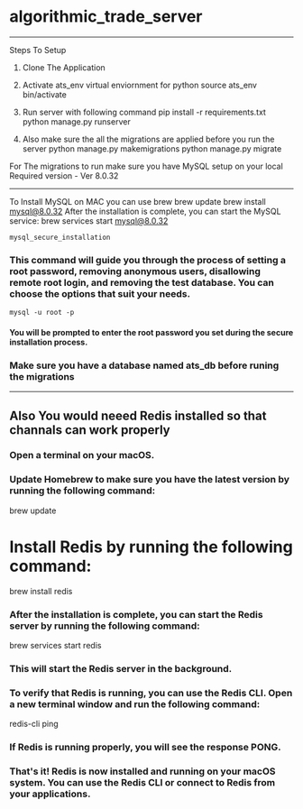 # algorithmic_trade_server
---
Steps To Setup 

1. Clone The Application 
2. Activate ats_env virtual enviornment for python
    source ats_env bin/activate
3. Run server with following command
    pip install -r requirements.txt
    python manage.py runserver

3. Also make sure the all the migrations are applied before you run the server
    python manage.py makemigrations
    python manage.py migrate

 For The migrations to run make sure you have MySQL setup on your local
     Required version - Ver 8.0.32

---

To Install MySQL on MAC you can use brew
    brew update
    brew install mysql@8.0.32
    After the installation is complete, you can start the MySQL service:
        brew services start mysql@8.0.32
    
    mysql_secure_installation
### This command will guide you through the process of setting a root password, removing anonymous users, disallowing remote root login, and removing the test database. You can choose the options that suit your needs.

    mysql -u root -p
#### You will be prompted to enter the root password you set during the secure installation process.

### Make sure you have a database named ats_db before runing the migrations

---
## Also You would neeed Redis installed so that channals can work properly


### Open a terminal on your macOS.
### Update Homebrew to make sure you have the latest version by running the following command:

brew update

# Install Redis by running the following command:

brew install redis
### After the installation is complete, you can start the Redis server by running the following command:

brew services start redis

### This will start the Redis server in the background.

### To verify that Redis is running, you can use the Redis CLI. Open a new terminal window and run the following command:

redis-cli ping
### If Redis is running properly, you will see the response PONG.
### That's it! Redis is now installed and running on your macOS system. You can use the Redis CLI or connect to Redis from your applications.

